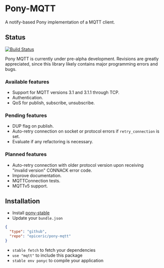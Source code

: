 # Pony-MQTT

A notify-based Pony implementation of a MQTT client.

## Status

[![Build Status](https://travis-ci.org/EpicEric/pony-mqtt.svg?branch=master)](https://travis-ci.org/EpicEric/pony-mqtt)

Pony MQTT is currently under pre-alpha development. Revisions are greatly appreciated, since this library likely contains major programming errors and bugs.

### Available features

* Support for MQTT versions 3.1 and 3.1.1 through TCP.
* Authentication.
* QoS for publish, subscribe, unsubscribe.

### Pending features

* DUP flag on publish.
* Auto-retry connection on socket or protocol errors if `retry_connection` is set.
* Evaluate if any refactoring is necessary.

### Planned features

* Auto-retry connection with older protocol version upon receiving "invalid version" CONNACK error code.
* Improve documentation.
* MQTTConnection tests.
* MQTTv5 support.

## Installation

* Install [pony-stable](https://github.com/ponylang/pony-stable)
* Update your `bundle.json`

```json
{ 
  "type": "github",
  "repo": "epiceric/pony-mqtt"
}
```

* `stable fetch` to fetch your dependencies
* `use "mqtt"` to include this package
* `stable env ponyc` to compile your application
